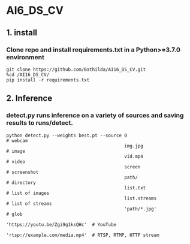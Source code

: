 # AI6_DS_CV

## 1. install
### Clone repo and install requirements.txt in a Python>=3.7.0 environment

```
git clone https://github.com/Bathilda/AI16_DS_CV.git
%cd /AI16_DS_CV/
pip install -r requirements.txt
```


## 2. Inference  
### detect.py runs inference on a variety of sources and saving results to runs/detect.  

```
python detect.py --weights best.pt --source 0                               # webcam
                                            img.jpg                         # image
                                            vid.mp4                         # video
                                            screen                          # screenshot
                                            path/                           # directory
                                            list.txt                        # list of images
                                            list.streams                    # list of streams
                                            'path/*.jpg'                    # glob
                                            'https://youtu.be/Zgi9g1ksQHc'  # YouTube
                                            'rtsp://example.com/media.mp4'  # RTSP, RTMP, HTTP stream

```
